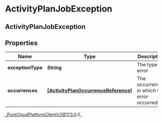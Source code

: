 # ActivityPlanJobException

## ActivityPlanJobException

## Properties

|Name | Type | Description | Notes|
|------------ | ------------- | ------------- | -------------|
| **exceptionType** | **String** | The type of error | |
| **occurrences** | [**[ActivityPlanOccurrenceReference]**]([ActivityPlanOccurrenceReference]) | The occurrences in which this error occurred | |



_PureCloudPlatformClientV2@173.0.0_
